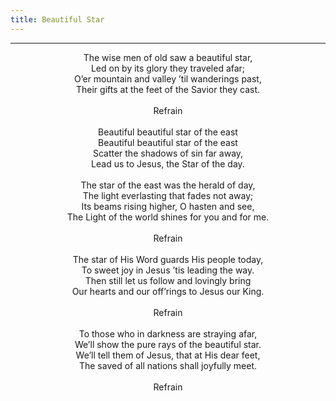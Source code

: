 ```yaml
---
title: Beautiful Star
---
```


---
<center>
The wise men of old saw a beautiful star,<br/>
Led on by its glory they traveled afar;<br/>
O’er mountain and valley ’til wanderings past,<br/>
Their gifts at the feet of the Savior they cast.<br/>
<br/>
Refrain<br/>
<br/>
Beautiful beautiful star of the east<br/>
Beautiful beautiful star of the east<br/>
Scatter the shadows of sin far away,<br/>
Lead us to Jesus, the Star of the day.<br/>
<br/>
The star of the east was the herald of day,<br/>
The light everlasting that fades not away;<br/>
Its beams rising higher, O hasten and see,<br/>
The Light of the world shines for you and for me.<br/>
<br/>
Refrain<br/>
<br/>
The star of His Word guards His people today,<br/>
To sweet joy in Jesus ’tis leading the way.<br/>
Then still let us follow and lovingly bring<br/>
Our hearts and our off’rings to Jesus our King.<br/>
<br/>
Refrain<br/>
<br/>
To those who in darkness are straying afar,<br/>
We’ll show the pure rays of the beautiful star.<br/>
We’ll tell them of Jesus, that at His dear feet,<br/>
The saved of all nations shall joyfully meet.<br/>
<br/>
Refrain
</center>